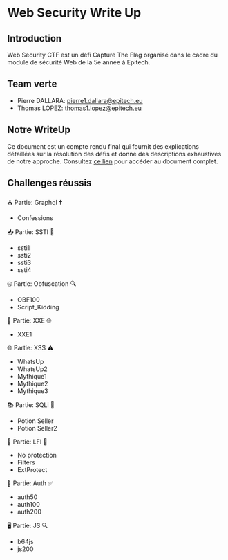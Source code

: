 # Web Security Write Up

## Introduction
Web Security CTF est un défi Capture The Flag organisé dans le cadre du module de sécurité Web de la 5e année à Epitech.

## Team verte
- Pierre DALLARA: pierre1.dallara@epitech.eu
- Thomas LOPEZ: thomas1.lopez@epitech.eu

## Notre WriteUp
Ce document est un compte rendu final qui fournit des explications détaillées sur la résolution des défis et donne des descriptions exhaustives de notre approche. Consultez [ce lien](https://docs.google.com/document/d/1yjX_1b3xaxM---C4otPZXdM3CLrQBeUi7DPDoup1jeo/edit?usp=sharing) pour accéder au document complet.

## Challenges réussis
⛪ Partie: Graphql 🕇
- Confessions

📥 Partie: SSTI 🧬
- ssti1
- ssti2
- ssti3
- ssti4

🤐 Partie: Obfuscation 🔍
- OBF100
- Script_Kidding

📄 Partie: XXE 🌐
- XXE1

🌐 Partie: XSS ⚠️
- WhatsUp
- WhatsUp2
- Mythique1
- Mythique2
- Mythique3

📚 Partie: SQLi 💉
- Potion Seller
- Potion Seller2

📂 Partie: LFI 🔗
- No protection
- Filters
- ExtProtect

🔐 Partie: Auth ✅
- auth50
- auth100
- auth200

🖥️ Partie: JS 🔍
- b64js
- js200
